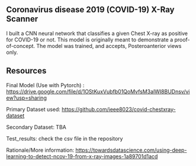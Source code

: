 ## Coronavirus disease 2019 (COVID-19) X-Ray Scanner 
I built a CNN neural network that classifies a given Chest X-ray as positive for COVID-19 or not. This model is originally meant to demonstrate a proof-of-concept. The model was trained, and accepts, Posteroanterior views only. 


## Resources
Final Model (Use with Pytorch) : https://drive.google.com/file/d/1OStKuxVubfb01QoMvfsM3alWI8BUDnsv/view?usp=sharing <br/>

Primary Dataset used: https://github.com/ieee8023/covid-chestxray-dataset <br/>

Secondary Dataset: TBA <br/>

Test_results: check the csv file in the repository <br/>

Rationale/More information: https://towardsdatascience.com/using-deep-learning-to-detect-ncov-19-from-x-ray-images-1a89701d1acd<br/>
